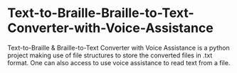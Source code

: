 # Text-to-Braille-Braille-to-Text-Converter-with-Voice-Assistance
Text-to-Braille &amp; Braille-to-Text Converter with Voice Assistance is a python project making use of file structures to store the converted files in .txt format. One can also access to use voice assistance to read text from a file. 
